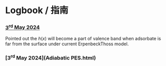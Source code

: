 # Logbook / 指南

### [$3^{\text{rd}}$​ May 2024](3-MAY-2024.html)

Pointed out the $h(x)$​ will become a part of valence band when adsorbate is far from the surface under current ErpenbeckThoss model.

### [$3^{\text{rd}}$ May 2024](Adiabatic PES.html)

